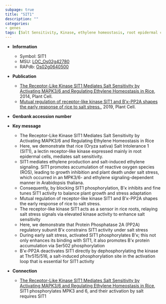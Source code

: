 ```yaml
---
subpage: true
title: "SIT1"
description: ""
categories:
- genes
tags: [Salt Sensitivity, Kinase, ethylene homeostasis, root epidermal cells, ethylene production, reactive oxygen species, growth, salt, salt stress, stress, plant growth, protein phosphatase]
---
```


* **Information**  
    + Symbol: SIT1  
    + MSU: [LOC_Os02g42780](http://rice.plantbiology.msu.edu/cgi-bin/ORF_infopage.cgi?orf=LOC_Os02g42780)  
    + RAPdb: [Os02g0640500](http://rapdb.dna.affrc.go.jp/viewer/gbrowse_details/irgsp1?name=Os02g0640500)  

* **Publication**  
    + [The Receptor-Like Kinase SIT1 Mediates Salt Sensitivity by Activating MAPK3/6 and Regulating Ethylene Homeostasis in Rice](http://www.ncbi.nlm.nih.gov/pubmed?term=The+Receptor-Like+Kinase+SIT1+Mediates+Salt+Sensitivity+by+Activating+MAPK3/6+and+Regulating+Ethylene+Homeostasis+in+Rice%5BTitle%5D), 2014, Plant Cell.
    + [Mutual regulation of receptor-like kinase SIT1 and B'κ-PP2A shapes the early response of rice to salt stress.](http://www.ncbi.nlm.nih.gov/pubmed?term=Mutual+regulation+of+receptor-like+kinase+SIT1+and+B'κ-PP2A+shapes+the+early+response+of+rice+to+salt+stress.%5BTitle%5D), 2019, Plant Cell.

* **Genbank accession number**  

* **Key message**  
    + The Receptor-Like Kinase SIT1 Mediates Salt Sensitivity by Activating MAPK3/6 and Regulating Ethylene Homeostasis in Rice
    + Here, we demonstrate that rice (Oryza sativa) Salt Intolerance 1 (SIT1), a lectin receptor-like kinase expressed mainly in root epidermal cells, mediates salt sensitivity.
    + SIT1 mediates ethylene production and salt-induced ethylene signaling. SIT1 promotes accumulation of reactive oxygen species (ROS), leading to growth inhibition and plant death under salt stress, which occurred in an MPK3/6- and ethylene signaling-dependent manner in Arabidopsis thaliana.
    + Consequently, by blocking SIT1 phosphorylation, B'κ inhibits and fine tunes SIT1 activity to balance plant growth and stress adaptation
    + Mutual regulation of receptor-like kinase SIT1 and B'κ-PP2A shapes the early response of rice to salt stress.
    + The receptor-like kinase SIT1 acts as a sensor in rice roots, relaying salt stress signals via elevated kinase activity to enhance salt sensitivity
    + Here, we demonstrate that Protein Phosphatase 2A (PP2A) regulatory subunit B'κ constrains SIT1 activity under salt stress
    + During early salt stress, activated SIT1 phosphorylates B'κ; this not only enhances its binding with SIT1, it also promotes B'κ protein accumulation via Ser502 phosphorylation
    + B'κ-PP2A deactivates SIT1 directly by dephosphorylating the kinase at Thr515/516, a salt-induced phosphorylation site in the activation loop that is essential for SIT1 activity

* **Connection**  
    + [The Receptor-Like Kinase SIT1 Mediates Salt Sensitivity by Activating MAPK3/6 and Regulating Ethylene Homeostasis in Rice](http://www.ncbi.nlm.nih.gov/pubmed?term=The+Receptor-Like+Kinase+SIT1+Mediates+Salt+Sensitivity+by+Activating+MAPK3/6+and+Regulating+Ethylene+Homeostasis+in+Rice%5BTitle%5D), SIT1 phosphorylates MPK3 and 6, and their activation by salt requires SIT1



